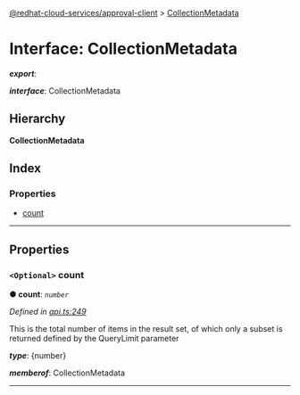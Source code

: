 [@redhat-cloud-services/approval-client](../README.md) > [CollectionMetadata](../interfaces/collectionmetadata.md)

# Interface: CollectionMetadata

*__export__*: 

*__interface__*: CollectionMetadata

## Hierarchy

**CollectionMetadata**

## Index

### Properties

* [count](collectionmetadata.md#count)

---

## Properties

<a id="count"></a>

### `<Optional>` count

**● count**: *`number`*

*Defined in [api.ts:249](https://github.com/RedHatInsights/javascript-clients/blob/master/packages/approval/api.ts#L249)*

This is the total number of items in the result set, of which only a subset is returned defined by the QueryLimit parameter

*__type__*: {number}

*__memberof__*: CollectionMetadata

___

